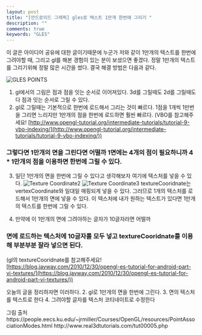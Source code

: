 ```yaml
---
layout: post
title: "[안드로이드 그래픽] gles로 텍스트 1만개 한번에 그리기 "
description: ""
comments: true
keywords: "GLES"
---
```


  이 글은 아이디어 공유에 대한 글이기때문에 누군가 저와 같이 1만개의 텍스트를 한번에 그려야할 때, 그리고 gl를 해본 경험이 있는 분이 보셨으면 좋겠다.
정말 1만개의 텍스트를 그리기위해 정말 많은 시간을 썼다. 결국 해결 방법은 다음과 같다.

![GLES POINTS](https://people.eecs.ku.edu/~jrmiller/Courses/OpenGL/resources/drawArrayModes_Clean.png)
1. gl에서의 그림은 점과 점을 잇는 순서로 이어져있다.
3d를 그릴때도 2d를 그릴때도 다 점과 잇는 순서로 그릴 수 있다.
2. gl로 그릴때는 기본적으로 한번에 로드해서 그리는 것이 빠르다.
1점을 1개씩 1만번을 그리면 느리지만 1만개의 점을 한번에 로드하면 훨씬 빠르다.
(VBO를 참고해주세요! [http://www.opengl-tutorial.org/intermediate-tutorials/tutorial-9-vbo-indexing/](http://www.opengl-tutorial.org/intermediate-tutorials/tutorial-9-vbo-indexing/))

### 그렇다면 1만개의 면을 그린다면 어떨까 1면에는 4개의 점이 필요하니까 4 * 1만개의 점을 이용하면 한번에 그릴 수 있다.

3. 일단 1만개의 면을 한번에 그릴 수 있다고 생각해보자 여기에 텍스처를 넣을 수 있다.
![Texture Coordinate2](http://www.real3dtutorials.com/images/img00017.png)
![Texture Coordinate3](http://www.real3dtutorials.com/images/img00018.png)
textureCooridnate는 vertexCoordinate와 일대일 매핑되게 넣을 수 있다. 그러므로 1개의 텍스처를 로드해서 1만개의 면에 넣을 수 있다.
이 텍스처에 내가 원하는 텍스트가 있다면 1만개의 텍스트를 한번에 그릴 수 있다.

4. 만약에 이 1만개의 면에 그려야하는 글자가 10글자라면 어떨까
### 면에 로드하는 텍스처에 10글자롤 모두 넣고 textureCooridnate를 이용해 부분부분 잘라 넣으면 된다.
(gl의 textureCooridnate를 참고해주세요! [https://blog.jayway.com/2010/12/30/opengl-es-tutorial-for-android-part-vi-textures/](https://blog.jayway.com/2010/12/30/opengl-es-tutorial-for-android-part-vi-textures/))

오늘의 글을 정리하자면 이러하다.
2. gl로 1만개의 면을 한번에 그린다.
3. 면의 텍스처를 텍스트로 한다
4. 그려야할 글자를 텍스처 코티네이트로 수정한다

<div class="divider"></div>
그림 출처
https://people.eecs.ku.edu/~jrmiller/Courses/OpenGL/resources/PointAssociationModes.html
http://www.real3dtutorials.com/tut00005.php
